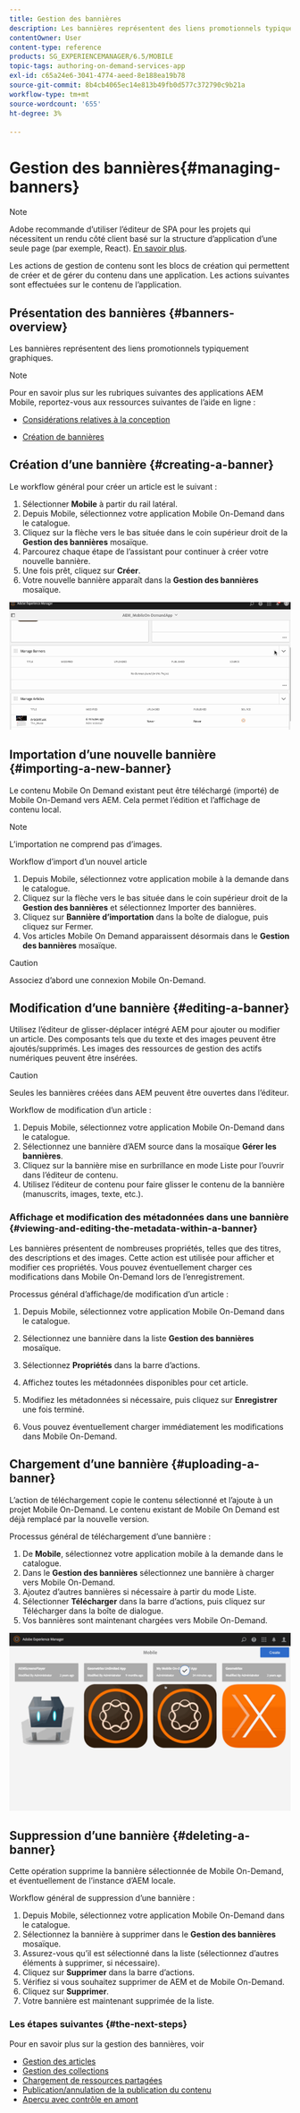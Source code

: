 ```yaml
---
title: Gestion des bannières
description: Les bannières représentent des liens promotionnels typiquement graphiques. Consultez cette page pour en savoir plus.
contentOwner: User
content-type: reference
products: SG_EXPERIENCEMANAGER/6.5/MOBILE
topic-tags: authoring-on-demand-services-app
exl-id: c65a24e6-3041-4774-aeed-8e188ea19b78
source-git-commit: 8b4cb4065ec14e813b49fb0d577c372790c9b21a
workflow-type: tm+mt
source-wordcount: '655'
ht-degree: 3%

---
```


# Gestion des bannières{#managing-banners}

>[!NOTE]
>
>Adobe recommande d’utiliser l’éditeur de SPA pour les projets qui nécessitent un rendu côté client basé sur la structure d’application d’une seule page (par exemple, React). [En savoir plus](/help/sites-developing/spa-overview.md).

Les actions de gestion de contenu sont les blocs de création qui permettent de créer et de gérer du contenu dans une application. Les actions suivantes sont effectuées sur le contenu de l’application.

## Présentation des bannières {#banners-overview}

Les bannières représentent des liens promotionnels typiquement graphiques.

>[!NOTE]
>
>Pour en savoir plus sur les rubriques suivantes des applications AEM Mobile, reportez-vous aux ressources suivantes de l’aide en ligne :
>
>* [Considérations relatives à la conception](https://helpx.adobe.com/digital-publishing-solution/help/design-app.html)
>
>* [Création de bannières](https://helpx.adobe.com/digital-publishing-solution/help/creating-banners.html)
>

## Création d’une bannière {#creating-a-banner}

Le workflow général pour créer un article est le suivant :

1. Sélectionner **Mobile** à partir du rail latéral.
1. Depuis Mobile, sélectionnez votre application Mobile On-Demand dans le catalogue.
1. Cliquez sur la flèche vers le bas située dans le coin supérieur droit de la **Gestion des bannières** mosaïque.
1. Parcourez chaque étape de l’assistant pour continuer à créer votre nouvelle bannière.
1. Une fois prêt, cliquez sur **Créer**.
1. Votre nouvelle bannière apparaît dans la **Gestion des bannières** mosaïque.

![chlimage_1-6](assets/chlimage_1-6.gif)

## Importation d’une nouvelle bannière {#importing-a-new-banner}

Le contenu Mobile On Demand existant peut être téléchargé (importé) de Mobile On-Demand vers AEM. Cela permet l’édition et l’affichage de contenu local.

>[!NOTE]
>
>L’importation ne comprend pas d’images.

Workflow d’import d’un nouvel article

1. Depuis Mobile, sélectionnez votre application mobile à la demande dans le catalogue.
1. Cliquez sur la flèche vers le bas située dans le coin supérieur droit de la **Gestion des bannières** et sélectionnez Importer des bannières.
1. Cliquez sur **Bannière d’importation** dans la boîte de dialogue, puis cliquez sur Fermer.
1. Vos articles Mobile On Demand apparaissent désormais dans le **Gestion des bannières** mosaïque.

>[!CAUTION]
>
>Associez d’abord une connexion Mobile On-Demand.

## Modification d’une bannière {#editing-a-banner}

Utilisez l’éditeur de glisser-déplacer intégré AEM pour ajouter ou modifier un article. Des composants tels que du texte et des images peuvent être ajoutés/supprimés. Les images des ressources de gestion des actifs numériques peuvent être insérées.

>[!CAUTION]
>
>Seules les bannières créées dans AEM peuvent être ouvertes dans l’éditeur.

Workflow de modification d’un article :

1. Depuis Mobile, sélectionnez votre application Mobile On-Demand dans le catalogue.
1. Sélectionnez une bannière d’AEM source dans la mosaïque **Gérer les bannières**.
1. Cliquez sur la bannière mise en surbrillance en mode Liste pour l’ouvrir dans l’éditeur de contenu.
1. Utilisez l’éditeur de contenu pour faire glisser le contenu de la bannière (manuscrits, images, texte, etc.).

### Affichage et modification des métadonnées dans une bannière {#viewing-and-editing-the-metadata-within-a-banner}

Les bannières présentent de nombreuses propriétés, telles que des titres, des descriptions et des images. Cette action est utilisée pour afficher et modifier ces propriétés. Vous pouvez éventuellement charger ces modifications dans Mobile On-Demand lors de l’enregistrement.

Processus général d’affichage/de modification d’un article :

1. Depuis Mobile, sélectionnez votre application Mobile On-Demand dans le catalogue.
1. Sélectionnez une bannière dans la liste **Gestion des bannières** mosaïque.

1. Sélectionnez **Propriétés** dans la barre d’actions.
1. Affichez toutes les métadonnées disponibles pour cet article.
1. Modifiez les métadonnées si nécessaire, puis cliquez sur **Enregistrer** une fois terminé.
1. Vous pouvez éventuellement charger immédiatement les modifications dans Mobile On-Demand.

## Chargement d’une bannière {#uploading-a-banner}

L’action de téléchargement copie le contenu sélectionné et l’ajoute à un projet Mobile On-Demand. Le contenu existant de Mobile On Demand est déjà remplacé par la nouvelle version.

Processus général de téléchargement d’une bannière :

1. De **Mobile**, sélectionnez votre application mobile à la demande dans le catalogue.
1. Dans le **Gestion des bannières** sélectionnez une bannière à charger vers Mobile On-Demand.
1. Ajoutez d’autres bannières si nécessaire à partir du mode Liste.
1. Sélectionner **Télécharger** dans la barre d’actions, puis cliquez sur Télécharger dans la boîte de dialogue.
1. Vos bannières sont maintenant chargées vers Mobile On-Demand.

![chlimage_1-7](assets/chlimage_1-7.gif)

## Suppression d’une bannière {#deleting-a-banner}

Cette opération supprime la bannière sélectionnée de Mobile On-Demand, et éventuellement de l’instance d’AEM locale.

Workflow général de suppression d’une bannière :

1. Depuis Mobile, sélectionnez votre application Mobile On-Demand dans le catalogue.
1. Sélectionnez la bannière à supprimer dans le **Gestion des bannières** mosaïque.
1. Assurez-vous qu’il est sélectionné dans la liste (sélectionnez d’autres éléments à supprimer, si nécessaire).
1. Cliquez sur **Supprimer** dans la barre d’actions.
1. Vérifiez si vous souhaitez supprimer de AEM et de Mobile On-Demand.
1. Cliquez sur **Supprimer**.
1. Votre bannière est maintenant supprimée de la liste.

### Les étapes suivantes {#the-next-steps}

Pour en savoir plus sur la gestion des bannières, voir

* [Gestion des articles](/help/mobile/mobile-on-demand-managing-articles.md)
* [Gestion des collections](/help/mobile/mobile-on-demand-managing-collections.md)
* [Chargement de ressources partagées](/help/mobile/mobile-on-demand-shared-resources.md)
* [Publication/annulation de la publication du contenu](/help/mobile/mobile-on-demand-publishing-unpublishing.md)
* [Aperçu avec contrôle en amont](/help/mobile/aem-mobile-manage-ondemand-services.md)
